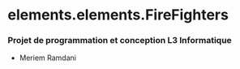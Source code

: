 # elements.elements.FireFighters
### Projet de programmation et conception L3 Informatique
* Meriem Ramdani 

